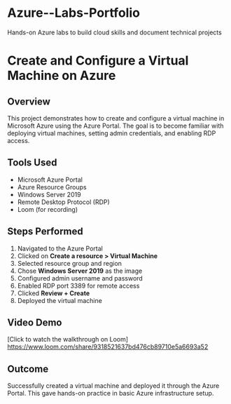 # Azure--Labs-Portfolio
Hands-on Azure labs to build cloud skills and document technical projects
# Create and Configure a Virtual Machine on Azure

## Overview
This project demonstrates how to create and configure a virtual machine in Microsoft Azure using the Azure Portal. The goal is to become familiar with deploying virtual machines, setting admin credentials, and enabling RDP access.

## Tools Used
- Microsoft Azure Portal
- Azure Resource Groups
- Windows Server 2019
- Remote Desktop Protocol (RDP)
- Loom (for recording)

## Steps Performed
1. Navigated to the Azure Portal
2. Clicked on **Create a resource > Virtual Machine**
3. Selected resource group and region
4. Chose **Windows Server 2019** as the image
5. Configured admin username and password
6. Enabled RDP port 3389 for remote access
7. Clicked **Review + Create**
8. Deployed the virtual machine

## Video Demo
[Click to watch the walkthrough on Loom]  https://www.loom.com/share/9318521637bd476cb89710e5a6693a52

## Outcome
Successfully created a virtual machine and deployed it through the Azure Portal. This gave hands-on practice in basic Azure infrastructure setup.
